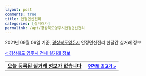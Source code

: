 ```yaml
---
layout: post
comments: true
title: 안정면신전리
categories: [실거래가]
permalink: /apt/경상북도영주시안정면신전리
---
```


2021년 09월 06일 기준, <a href="/apt/경상북도영주시">경상북도영주시</a> 안정면신전리 한달간 실거래 정보

<a style="color: blue;" href="/apt/경상북도영주시">< 경상북도 영주시 전체 실거래 정보</a>
<!---- start ---->
<table>
  <tr>
    <td colspan="4" style="font-weight: bold;"><a href="/apt/경상북도영주시안정면신전리{name_without_space}">오늘 등록된 실거래 정보가 없습니다</a> &nbsp;&nbsp;&nbsp; <a style="color: blue; font-size: smaller;" href="/apt/경상북도영주시안정면신전리{name_without_space}">면적별 최고가 ></a></td>
  </tr>
    
</table>
<!---- end ---->
    